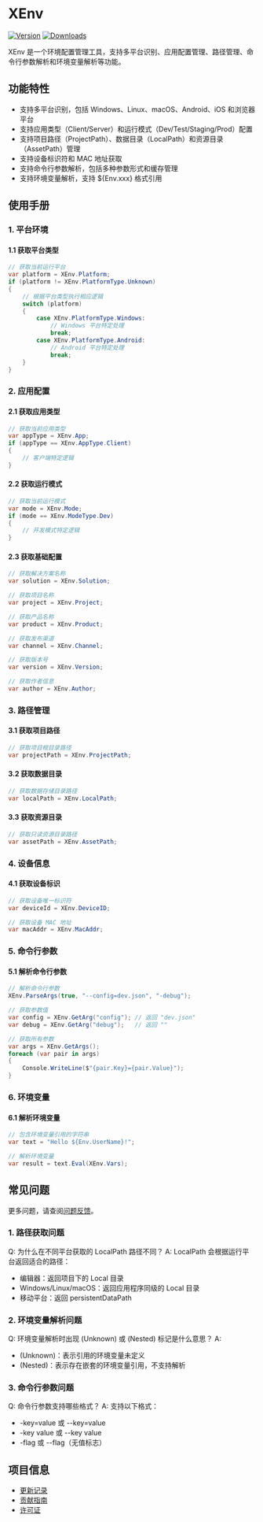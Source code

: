 # XEnv

[![Version](https://img.shields.io/npm/v/ep.u3d.util)](https://www.npmjs.com/package/ep.u3d.util)
[![Downloads](https://img.shields.io/npm/dm/ep.u3d.util)](https://www.npmjs.com/package/ep.u3d.util)

XEnv 是一个环境配置管理工具，支持多平台识别、应用配置管理、路径管理、命令行参数解析和环境变量解析等功能。

## 功能特性

- 支持多平台识别，包括 Windows、Linux、macOS、Android、iOS 和浏览器平台
- 支持应用类型（Client/Server）和运行模式（Dev/Test/Staging/Prod）配置
- 支持项目路径（ProjectPath）、数据目录（LocalPath）和资源目录（AssetPath）管理
- 支持设备标识符和 MAC 地址获取
- 支持命令行参数解析，包括多种参数形式和缓存管理
- 支持环境变量解析，支持 ${Env.xxx} 格式引用

## 使用手册

### 1. 平台环境

#### 1.1 获取平台类型
```csharp
// 获取当前运行平台
var platform = XEnv.Platform;
if (platform != XEnv.PlatformType.Unknown)
{
    // 根据平台类型执行相应逻辑
    switch (platform)
    {
        case XEnv.PlatformType.Windows:
            // Windows 平台特定处理
            break;
        case XEnv.PlatformType.Android:
            // Android 平台特定处理
            break;
    }
}
```

### 2. 应用配置

#### 2.1 获取应用类型
```csharp
// 获取当前应用类型
var appType = XEnv.App;
if (appType == XEnv.AppType.Client)
{
    // 客户端特定逻辑
}
```

#### 2.2 获取运行模式
```csharp
// 获取当前运行模式
var mode = XEnv.Mode;
if (mode == XEnv.ModeType.Dev)
{
    // 开发模式特定逻辑
}
```

#### 2.3 获取基础配置
```csharp
// 获取解决方案名称
var solution = XEnv.Solution;

// 获取项目名称
var project = XEnv.Project;

// 获取产品名称
var product = XEnv.Product;

// 获取发布渠道
var channel = XEnv.Channel;

// 获取版本号
var version = XEnv.Version;

// 获取作者信息
var author = XEnv.Author;
```

### 3. 路径管理

#### 3.1 获取项目路径
```csharp
// 获取项目根目录路径
var projectPath = XEnv.ProjectPath;
```

#### 3.2 获取数据目录
```csharp
// 获取数据存储目录路径
var localPath = XEnv.LocalPath;
```

#### 3.3 获取资源目录
```csharp
// 获取只读资源目录路径
var assetPath = XEnv.AssetPath;
```

### 4. 设备信息

#### 4.1 获取设备标识
```csharp
// 获取设备唯一标识符
var deviceId = XEnv.DeviceID;

// 获取设备 MAC 地址
var macAddr = XEnv.MacAddr;
```

### 5. 命令行参数

#### 5.1 解析命令行参数
```csharp
// 解析命令行参数
XEnv.ParseArgs(true, "--config=dev.json", "-debug");

// 获取参数值
var config = XEnv.GetArg("config"); // 返回 "dev.json"
var debug = XEnv.GetArg("debug");   // 返回 ""

// 获取所有参数
var args = XEnv.GetArgs();
foreach (var pair in args)
{
    Console.WriteLine($"{pair.Key}={pair.Value}");
}
```

### 6. 环境变量

#### 6.1 解析环境变量
```csharp
// 包含环境变量引用的字符串
var text = "Hello ${Env.UserName}!";

// 解析环境变量
var result = text.Eval(XEnv.Vars);
```

## 常见问题

更多问题，请查阅[问题反馈](../CONTRIBUTING.md#问题反馈)。

### 1. 路径获取问题
Q: 为什么在不同平台获取的 LocalPath 路径不同？
A: LocalPath 会根据运行平台返回适合的路径：
- 编辑器：返回项目下的 Local 目录
- Windows/Linux/macOS：返回应用程序同级的 Local 目录
- 移动平台：返回 persistentDataPath

### 2. 环境变量解析问题
Q: 环境变量解析时出现 (Unknown) 或 (Nested) 标记是什么意思？
A: 
- (Unknown)：表示引用的环境变量未定义
- (Nested)：表示存在嵌套的环境变量引用，不支持解析

### 3. 命令行参数问题
Q: 命令行参数支持哪些格式？
A: 支持以下格式：
- -key=value 或 --key=value
- -key value 或 --key value
- -flag 或 --flag（无值标志）

## 项目信息

- [更新记录](../CHANGELOG.md)
- [贡献指南](../CONTRIBUTING.md)
- [许可证](../LICENSE) 